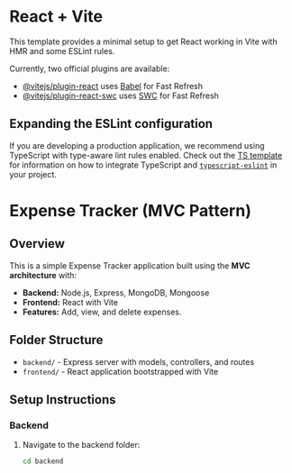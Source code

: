 # React + Vite

This template provides a minimal setup to get React working in Vite with HMR and some ESLint rules.

Currently, two official plugins are available:

- [@vitejs/plugin-react](https://github.com/vitejs/vite-plugin-react/blob/main/packages/plugin-react) uses [Babel](https://babeljs.io/) for Fast Refresh
- [@vitejs/plugin-react-swc](https://github.com/vitejs/vite-plugin-react/blob/main/packages/plugin-react-swc) uses [SWC](https://swc.rs/) for Fast Refresh

## Expanding the ESLint configuration

If you are developing a production application, we recommend using TypeScript with type-aware lint rules enabled. Check out the [TS template](https://github.com/vitejs/vite/tree/main/packages/create-vite/template-react-ts) for information on how to integrate TypeScript and [`typescript-eslint`](https://typescript-eslint.io) in your project.
# Expense Tracker (MVC Pattern)

## Overview
This is a simple Expense Tracker application built using the **MVC architecture** with:
- **Backend:** Node.js, Express, MongoDB, Mongoose
- **Frontend:** React with Vite
- **Features:** Add, view, and delete expenses.

## Folder Structure
- `backend/` - Express server with models, controllers, and routes
- `frontend/` - React application bootstrapped with Vite

## Setup Instructions

### Backend
1. Navigate to the backend folder:
   ```bash
   cd backend
